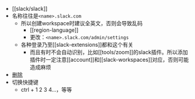 - [[slack/slack]]
- 名称往往是`<name>.slack.com`
  - 所以创建workspace时建议全英文，否则会导致乱码
    - [[region-language]]
    - 更改：`<name>.slack.com/admin/settings`
  - 各种登录乃至[[slack-extensions]]都和这个有关
    - 而且有时不会自动识别，比如[[tools/zoom]]的slack插件。所以添加插件时一定注意[[account]]和[[slack-workspaces]]对应，否则可能造成麻烦
- [删除](https://slack.com/intl/en-gb/help/articles/204067366-Delete-a-workspace)
- 切换快捷键
  - ctrl + 1 2 3 4...，等等